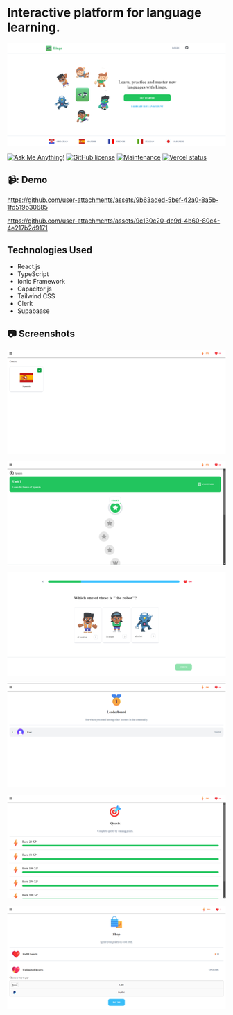 <a name="readme-top"></a>

# Interactive platform for language learning.

![Lingo - Interactive platform for language learning.](/.github/images/image_main.png "Interactive platform for language learning.")

[![Ask Me Anything!](https://flat.badgen.net/static/Ask%20me/anything?icon=github&color=black&scale=1.01)](https://github.com/Jayrajrodage "Ask Me Anything!")
[![GitHub license](https://flat.badgen.net/github/license/Jayrajrodage/Duolingo-clone?icon=github&color=black&scale=1.01)](https://github.com/Jayrajrodage/Duolingo-clone/blob/main/LICENSE "GitHub license")
[![Maintenance](https://flat.badgen.net/static/Maintained/yes?icon=github&color=black&scale=1.01)](https://github.com/Jayrajrodage/Duolingo-clone/commits/main "Maintenance")
[![Vercel status](https://img.shields.io/badge/Vercel-000000?style=for-the-badge&logo=vercel&logoColor=white)](https://lingo-clone.vercel.app/ "Vercel status")

<!-- Table of Contents -->
## 📹: Demo

https://github.com/user-attachments/assets/9b63aded-5bef-42a0-8a5b-1fd519b30685

https://github.com/user-attachments/assets/9c130c20-de9d-4b60-80c4-4e217b2d9171

## Technologies Used
  - React.js
  - TypeScript
  - Ionic Framework
  - Capacitor js
  - Tailwind CSS
  - Clerk
  - Supabaase


## :camera: Screenshots

![Courses](/.github/images/img1.png "Courses")

![Learn](/.github/images/img2.png "Learn")

![Quiz](/.github/images/img3.png "Quiz")

![Leaderboard](/.github/images/img4.png "Leaderboard")

![Quest](/.github/images/img5.png "Quest")

![Shop](/.github/images/img6.png "Shop")
